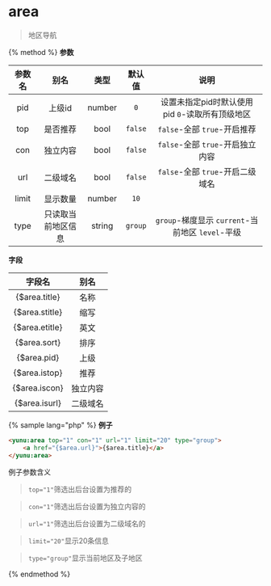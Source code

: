 # area

> 地区导航

{% method %}
**参数**

|参数名|别名|类型|默认值|说明|
|:----:|:--:|:--:|:----:|:--:|
|pid|上级id|number|`0`|设置未指定pid时默认使用pid `0`-读取所有顶级地区|
|top|是否推荐|bool|`false`|`false`-全部 `true`-开启推荐|
|con|独立内容|bool|`false`|`false`-全部 `true`-开启独立内容|
|url|二级域名|bool|`false`|`false`-全部 `true`-开启二级域名|
|limit|显示数量|number|`10`|&nbsp;|
|type|只读取当前地区信息|string|`group`|`group`-梯度显示 `current`-当前地区  `level`-平级|

**字段**

|字段名|别名|
|:----:|:--:|
|{$area.title}|名称|
|{$area.stitle}|缩写|
|{$area.etitle}|英文|
|{$area.sort}|排序|
|{$area.pid}|上级|
|{$area.istop}|推荐|
|{$area.iscon}|独立内容|
|{$area.isurl}|二级域名|

{% sample lang="php" %}
**例子**

```html
<yunu:area top="1" con="1" url="1" limit="20" type="group">
    <a href="{$area.url}">{$area.title}</a>
</yunu:area>
```

例子参数含义

>`top="1"`筛选出后台设置为推荐的

>`con="1"`筛选出后台设置为独立内容的

>`url="1"`筛选出后台设置为二级域名的

>`limit="20"`显示20条信息

>`type="group"`显示当前地区及子地区

{% endmethod %}
